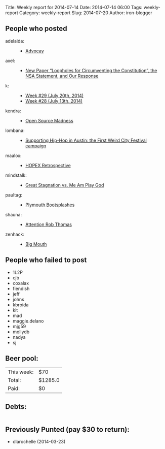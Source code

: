 Title: Weekly report for 2014-07-14
Date: 2014-07-14 06:00
Tags: weekly-report
Category: weekly-report
Slug: 2014-07-20
Author: iron-blogger


<h2>People who posted</h2>
<dl>
<dt><span class="user">adelaida:</span></dt>
<dd>
  <ul>
   <li><a href="http://saddlebaggins.wordpress.com/2014/07/21/advocay/">Advocay</a></li>
  </ul>
</dd>
<dt><span class="user">axel:</span></dt>
<dd>
  <ul>
   <li><a href="https://www.axelarnbak.nl/2014/07/14/new-paper-loopholes-for-circumventing-the-constitution-the-nsa-statement-and-our-response/">New Paper “Loopholes for Circumventing the Constitution”, the NSA Statement, and Our Response</a></li>
  </ul>
</dd>
<dt><span class="user">k:</span></dt>
<dd>
  <ul>
   <li><a href="http://www.googlish.com/?p=95">Week #29 (July 20th, 2014)</a></li>
   <li><a href="http://www.googlish.com/?p=93">Week #28 (July 13th, 2014)</a></li>
  </ul>
</dd>
<dt><span class="user">kendra:</span></dt>
<dd>
  <ul>
   <li><a href="http://www.kendraalbert.com/post/92060427151">Open Source Madness</a></li>
  </ul>
</dd>
<dt><span class="user">lombana:</span></dt>
<dd>
  <ul>
   <li><a href="http://andreslombana.net/blog/2014/07/14/supporting-hip-hop-in-austin-the-first-weird-city-festival-campaign/">Supporting Hip-Hop in Austin: the First Weird City Festival campaign</a></li>
  </ul>
</dd>
<dt><span class="user">maalox:</span></dt>
<dd>
  <ul>
   <li><a href="http://alexose.blogspot.com/2014/07/hopex-retrospective.html">HOPEX Retrospective</a></li>
  </ul>
</dd>
<dt><span class="user">mindstalk:</span></dt>
<dd>
  <ul>
   <li><a href="http://mindstalk.livejournal.com/405718.html">Great Stagnation vs. Me Am Play God</a></li>
  </ul>
</dd>
<dt><span class="user">paultag:</span></dt>
<dd>
  <ul>
   <li><a href="http://blog.pault.ag/post/92362711868">Plymouth Bootsplashes</a></li>
  </ul>
</dd>
<dt><span class="user">shauna:</span></dt>
<dd>
  <ul>
   <li><a href="http://www.shaunagm.net/blog/2014/07/attention-rob-thomas/?utm_source=rss&utm_medium=rss&utm_campaign=attention-rob-thomas">Attention Rob Thomas</a></li>
  </ul>
</dd>
<dt><span class="user">zenhack:</span></dt>
<dd>
  <ul>
   <li><a href="http://www.zenhack.net/2014/07/20/big-mouth.html">Big Mouth</a></li>
  </ul>
</dd>
</dl>

<h2>People who failed to post</h2>
<ul>
<li class="user">1L2P</li>
<li class="user">cjb</li>
<li class="user">coxalax</li>
<li class="user">fiendish</li>
<li class="user">jeff</li>
<li class="user">johns</li>
<li class="user">kbroida</li>
<li class="user">kit</li>
<li class="user">mad</li>
<li class="user">maggie.delano</li>
<li class="user">mjg59</li>
<li class="user">mollydb</li>
<li class="user">nadya</li>
<li class="user">sj</li>
</ul>



<h2>Beer pool:</h2>
<table>
  <tr> <td> This week: </td> <td> $70 </td> </tr>
  <tr> <td> Total: </td> <td> $1285.0 </td> </tr>
  <tr> <td> Paid: </td> <td> $0 </td> </tr>
</table>

<h2>Debts:</h2>

<table class="debts">
</table>

<h2>Previously Punted (pay $30 to return):</h2>
<ul>
<li>dlarochelle (2014-03-23)</li>
</ul>
